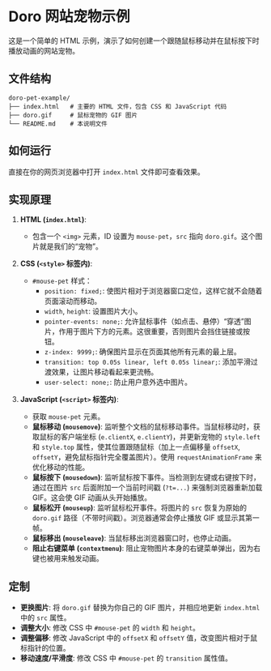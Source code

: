 # Doro 网站宠物示例

这是一个简单的 HTML 示例，演示了如何创建一个跟随鼠标移动并在鼠标按下时播放动画的网站宠物。

## 文件结构

```
doro-pet-example/
├── index.html   # 主要的 HTML 文件，包含 CSS 和 JavaScript 代码
├── doro.gif     # 鼠标宠物的 GIF 图片
└── README.md    # 本说明文件
```

## 如何运行

直接在你的网页浏览器中打开 `index.html` 文件即可查看效果。

## 实现原理

1.  **HTML (`index.html`)**:
    *   包含一个 `<img>` 元素，ID 设置为 `mouse-pet`，`src` 指向 `doro.gif`。这个图片就是我们的“宠物”。

2.  **CSS (`<style>` 标签内)**:
    *   `#mouse-pet` 样式：
        *   `position: fixed;`: 使图片相对于浏览器窗口定位，这样它就不会随着页面滚动而移动。
        *   `width`, `height`: 设置图片大小。
        *   `pointer-events: none;`: 允许鼠标事件（如点击、悬停）“穿透”图片，作用于图片下方的元素。这很重要，否则图片会挡住链接或按钮。
        *   `z-index: 9999;`: 确保图片显示在页面其他所有元素的最上层。
        *   `transition: top 0.05s linear, left 0.05s linear;`: 添加平滑过渡效果，让图片移动看起来更流畅。
        *   `user-select: none;`: 防止用户意外选中图片。

3.  **JavaScript (`<script>` 标签内)**:
    *   获取 `mouse-pet` 元素。
    *   **鼠标移动 (`mousemove`)**: 监听整个文档的鼠标移动事件。当鼠标移动时，获取鼠标的客户端坐标 (`e.clientX`, `e.clientY`)，并更新宠物的 `style.left` 和 `style.top` 属性，使其位置跟随鼠标（加上一点偏移量 `offsetX`, `offsetY`，避免鼠标指针完全覆盖图片）。使用 `requestAnimationFrame` 来优化移动的性能。
    *   **鼠标按下 (`mousedown`)**: 监听鼠标按下事件。当检测到左键或右键按下时，通过在图片 `src` 后面附加一个当前时间戳 (`?t=...`) 来强制浏览器重新加载 GIF。这会使 GIF 动画从头开始播放。
    *   **鼠标松开 (`mouseup`)**: 监听鼠标松开事件。将图片的 `src` 恢复为原始的 `doro.gif` 路径（不带时间戳）。浏览器通常会停止播放 GIF 或显示其第一帧。
    *   **鼠标移出 (`mouseleave`)**: 当鼠标移出浏览器窗口时，也停止动画。
    *   **阻止右键菜单 (`contextmenu`)**: 阻止宠物图片本身的右键菜单弹出，因为右键也被用来触发动画。

## 定制

*   **更换图片**: 将 `doro.gif` 替换为你自己的 GIF 图片，并相应地更新 `index.html` 中的 `src` 属性。
*   **调整大小**: 修改 CSS 中 `#mouse-pet` 的 `width` 和 `height`。
*   **调整偏移**: 修改 JavaScript 中的 `offsetX` 和 `offsetY` 值，改变图片相对于鼠标指针的位置。
*   **移动速度/平滑度**: 修改 CSS 中 `#mouse-pet` 的 `transition` 属性值。
